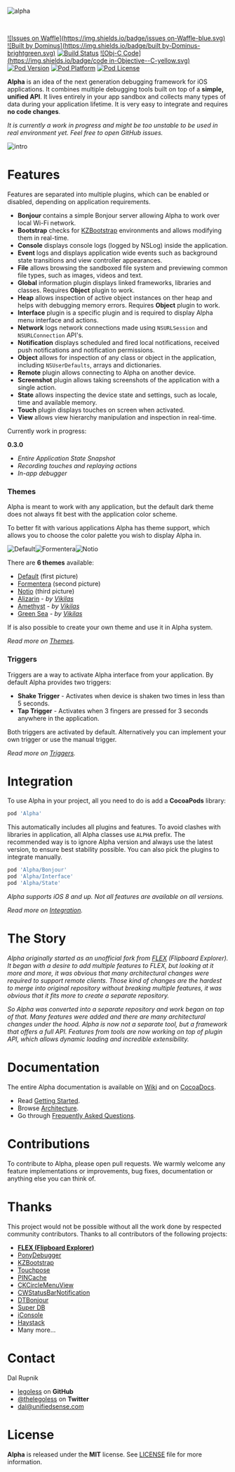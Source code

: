 ![alpha](https://raw.githubusercontent.com/Legoless/Alpha/master/Resources/Logo.png "Alpha Logo")

&nbsp;

[![Issues on Waffle](https://img.shields.io/badge/issues on-Waffle-blue.svg)](http://waffle.io/legoless/alpha)
[![Built by Dominus](https://img.shields.io/badge/built by-Dominus-brightgreen.svg)](http://github.com/legoless/Dominus)
[![Build Status](https://travis-ci.org/Legoless/Alpha.svg)](https://travis-ci.org/legoless/Alpha)
[![Obj-C Code](https://img.shields.io/badge/code in-Objective--C-yellow.svg)](http://github.com/legoless/Alpha)
[![Pod Version](http://img.shields.io/cocoapods/v/Alpha.svg?style=flat)](http://cocoadocs.org/docsets/Alpha/)
[![Pod Platform](http://img.shields.io/cocoapods/p/Alpha.svg?style=flat)](http://cocoadocs.org/docsets/Alpha/)
[![Pod License](http://img.shields.io/cocoapods/l/Alpha.svg?style=flat)](http://opensource.org/licenses/BSD-3-Clause)


**Alpha** is an idea of the next generation debugging framework for iOS applications. It combines multiple debugging tools built on top of a **simple, unified API**. It lives entirely in your app sandbox and collects many types of data during your application lifetime. It is very easy to integrate and requires **no code changes**.

*It is currently a work in progress and might be too unstable to be used in real environment yet. Feel free to open GitHub issues.*

![intro](https://raw.githubusercontent.com/Legoless/Alpha/master/Resources/Intro.gif "Alpha Intro")

# Features

Features are separated into multiple plugins, which can be enabled or disabled, depending on application requirements.

- **Bonjour** contains a simple Bonjour server allowing Alpha to work over local Wi-Fi network.
- **Bootstrap** checks for [KZBootstrap](https://github.com/krzysztofzablocki/KZBootstrap) environments and allows modifying them in real-time.
- **Console** displays console logs (logged by NSLog) inside the application.
- **Event** logs and displays application wide events such as background state transitions and view controller appearances.
- **File** allows browsing the sandboxed file system and previewing common file types, such as images, videos and text.
- **Global** information plugin displays linked frameworks, libraries and classes. Requires **Object** plugin to work.
- **Heap** allows inspection of active object instances on ther heap and helps with debugging memory errors. Requires **Object** plugin to work.
- **Interface** plugin is a specific plugin and is required to display Alpha menu interface and actions.
- **Network** logs network connections made using `NSURLSession` and `NSURLConnection` API's.
- **Notification** displays scheduled and fired local notifications, received push notifications and notification permissions.
- **Object** allows for inspection of any class or object in the application, including `NSUserDefaults`, arrays and dictionaries.
- **Remote** plugin allows connecting to Alpha on another device.
- **Screenshot** plugin allows taking screenshots of the application with a single action.
- **State** allows inspecting the device state and settings, such as locale, time and available memory.
- **Touch** plugin displays touches on screen when activated.
- **View** allows view hierarchy manipulation and inspection in real-time.

Currently work in progress:

**0.3.0**
- *Entire Application State Snapshot*
- *Recording touches and replaying actions*
- *In-app debugger*

### Themes

Alpha is meant to work with any application, but the default dark theme does not always fit best with the application color scheme.

To better fit with various applications Alpha has theme support, which allows you to choose the color palette you wish to display Alpha in.

![Default](https://raw.githubusercontent.com/Legoless/Alpha/master/Resources/Default_Theme.png "Default Theme")![Formentera](https://raw.githubusercontent.com/Legoless/Alpha/master/Resources/Formentera_Theme.png "Formentera Theme")![Notio](https://raw.githubusercontent.com/Legoless/Alpha/master/Resources/Notio_Theme.png "Notio Theme")

There are **6 themes** available:
- [Default](https://raw.githubusercontent.com/Legoless/Alpha/master/Resources/Default_Theme.png) (first picture)
- [Formentera](https://raw.githubusercontent.com/Legoless/Alpha/master/Resources/Formentera_Theme.png) (second picture)
- [Notio](https://raw.githubusercontent.com/Legoless/Alpha/master/Resources/Notio_Theme.png) (third picture)
- [Alizarin](https://raw.githubusercontent.com/Legoless/Alpha/master/Resources/Alizarin_Theme.png) - *by [Vikilas](http://vikilas.com)*
- [Amethyst](https://raw.githubusercontent.com/Legoless/Alpha/master/Resources/Amethyst_Theme.png) - *by [Vikilas](http://vikilas.com)*
- [Green Sea](https://raw.githubusercontent.com/Legoless/Alpha/master/Resources/GreenSea_Theme.png) - *by [Vikilas](http://vikilas.com)*

If is also possible to create your own theme and use it in Alpha system.

*Read more on [Themes]().*

### Triggers

Triggers are a way to activate Alpha interface from your application. By default Alpha provides two triggers:

- **Shake Trigger** - Activates when device is shaken two times in less than 5 seconds.
- **Tap Trigger** - Activates when 3 fingers are pressed for 3 seconds anywhere in the application.

Both triggers are activated by default. Alternatively you can implement your own trigger or use the manual trigger.

*Read more on [Triggers]().*

# Integration

To use Alpha in your project, all you need to do is add a **CocoaPods** library:

```ruby
pod 'Alpha'
```
This automatically includes all plugins and features. To avoid clashes with libraries in application, all Alpha classes use `ALPHA` prefix. The recommended way is to ignore Alpha version and always use the latest version, to ensure best stability possible. You can also pick the plugins to integrate manually.

```ruby
pod 'Alpha/Bonjour'
pod 'Alpha/Interface'
pod 'Alpha/State'
```

*Alpha supports iOS 8 and up. Not all features are available on all versions.*

*Read more on [Integration]().*

# The Story

*Alpha originally started as an unofficial fork from [FLEX](https://github.com/Flipboard/FLEX) (Flipboard Explorer). It began with a desire to add multiple features to FLEX, but looking at it more and more, it was obvious that many architectural changes were required to support remote clients. Those kind of changes are the hardest to merge into original repository without breaking multiple features, it was obvious that it fits more to create a separate repository.*

*So Alpha was converted into a separate repository and work began on top of that. Many features were added and there are many architectural changes under the hood. Alpha is now not a separate tool, but a framework that offers a full API. Features from tools are now working on top of plugin API, which allows dynamic loading and incredible extensibility.*

# Documentation

The entire Alpha documentation is available on [Wiki]() and on [CocoaDocs]().

- Read [Getting Started]().
- Browse [Architecture]().
- Go through [Frequently Asked Questions]().

# Contributions

To contribute to Alpha, please open pull requests. We warmly welcome any feature implementations or improvements, bug fixes, documentation or anything else you can think of.

# Thanks

This project would not be possible without all the work done by respected community contributors.
Thanks to all contributors of the following projects:

- [**FLEX (Flipboard Explorer)**](https://github.com/Flipboard/FLEX)
- [PonyDebugger](https://github.com/square/PonyDebugger)
- [KZBootstrap](https://github.com/krzysztofzablocki/KZBootstrap)
- [Touchpose](https://github.com/toddreed/Touchpose)
- [PINCache](https://github.com/pinterest/PINCache)
- [CKCircleMenuView](https://github.com/JaNd3r/CKCircleMenuView)
- [CWStatusBarNotification](https://github.com/cezarywojcik/CWStatusBarNotification)
- [DTBonjour](https://github.com/Cocoanetics/DTBonjour)
- [Super DB](https://github.com/Shopify/superdb)
- [iConsole](https://github.com/nicklockwood/iConsole)
- [Haystack](https://github.com/legoless/Haystack)
- Many more...

Contact
======

Dal Rupnik

- [legoless](https://github.com/legoless) on **GitHub**
- [@thelegoless](https://twitter.com/thelegoless) on **Twitter**
- [dal@unifiedsense.com](mailto:dal@unifiedsense.com)

License
======

**Alpha** is released under the **MIT** license. See [LICENSE](https://github.com/Legoless/Alpha/blob/master/LICENSE) file for more information.
